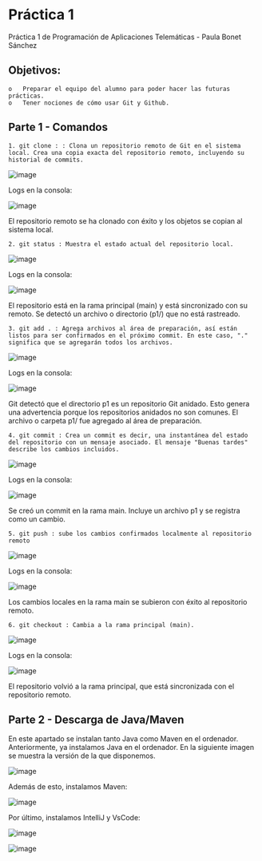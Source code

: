 # Práctica 1
Práctica 1 de Programación de Aplicaciones Telemáticas - Paula Bonet Sánchez

## Objetivos:
    o	Preparar el equipo del alumno para poder hacer las futuras prácticas.
    o	Tener nociones de cómo usar Git y Github.

## Parte 1 - Comandos
    1. git clone : : Clona un repositorio remoto de Git en el sistema local. Crea una copia exacta del repositorio remoto, incluyendo su historial de commits.
    
![image](https://github.com/user-attachments/assets/e8c48292-579d-4c41-968f-62d8778f0c30)

Logs en la consola:

 ![image](https://github.com/user-attachments/assets/e69dc946-41d2-4a03-9a44-28fca8522739)
 
El repositorio remoto se ha clonado con éxito y los objetos se copian al sistema local.

    2. git status : Muestra el estado actual del repositorio local.
    
![image](https://github.com/user-attachments/assets/5c65bb75-a743-4d45-9ecd-99bea802462a)

Logs en la consola:

![image](https://github.com/user-attachments/assets/10c9adef-f607-4c2d-a430-977f1202671a)
 
El repositorio está en la rama principal (main) y está sincronizado con su remoto. Se detectó un archivo o directorio (p1/) que no está rastreado.

    3. git add . : Agrega archivos al área de preparación, así están listos para ser confirmados en el próximo commit. En este caso, "." significa que se agregarán todos los archivos.
    
![image](https://github.com/user-attachments/assets/e5505258-fb18-4fba-8c31-232314ba5a90)

Logs en la consola:

![image](https://github.com/user-attachments/assets/1cd9ea72-9c6c-4319-97ef-e4c9c643f415)

Git detectó que el directorio p1 es un repositorio Git anidado. Esto genera una advertencia porque los repositorios anidados no son comunes. El archivo o carpeta p1/ fue agregado al área de preparación.

    4. git commit : Crea un commit es decir, una instantánea del estado del repositorio con un mensaje asociado. El mensaje "Buenas tardes" describe los cambios incluidos.
    
![image](https://github.com/user-attachments/assets/8d16cd5c-d4a4-45b0-9f6b-7ff468b2d100)

Logs en la consola:

![image](https://github.com/user-attachments/assets/58feefec-dc92-4f1d-ac4c-c5ae92adf1ee)

Se creó un commit en la rama main. Incluye un archivo p1 y se registra como un cambio.

    5. git push : sube los cambios confirmados localmente al repositorio remoto
    
![image](https://github.com/user-attachments/assets/6577fefd-6bed-4c91-87b1-8debec1f75f1)

Logs en la consola:

![image](https://github.com/user-attachments/assets/152dec5d-9516-4a93-9ff9-edf74eadf55d)

Los cambios locales en la rama main se subieron con éxito al repositorio remoto.

    6. git checkout : Cambia a la rama principal (main).
    
![image](https://github.com/user-attachments/assets/7d74399d-39ac-4afe-ab7c-f03629460765)

Logs en la consola:

![image](https://github.com/user-attachments/assets/79d50182-b339-4284-b0ab-ab9ac877b06f)

El repositorio volvió a la rama principal, que está sincronizada con el repositorio remoto.

    
## Parte 2 - Descarga de Java/Maven
En este apartado se instalan tanto Java como Maven en el ordenador.
Anteriormente, ya instalamos Java en el ordenador. En la siguiente imagen se muestra la versión de la que disponemos.

![image](https://github.com/user-attachments/assets/40f14bc8-86bd-4c5d-a061-9efe6b33f3d0)

Además de esto, instalamos Maven: 

![image](https://github.com/user-attachments/assets/e43e0778-5f79-4913-b541-5c6ccd5c4e05)

Por último, instalamos IntelliJ y VsCode:

![image](https://github.com/user-attachments/assets/d2dc9440-ffe1-4a02-9668-0b4bd74bf51e)

![image](https://github.com/user-attachments/assets/6056bafb-a199-4f3d-8ddb-e26b98d898cb)



